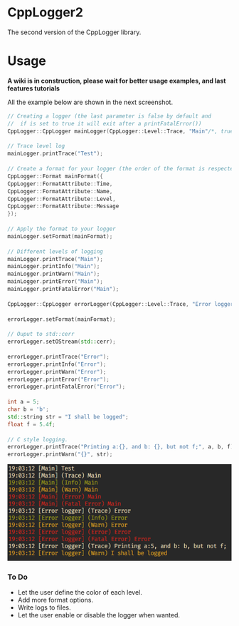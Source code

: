 CppLogger2
==========
The second version of the CppLogger library.

# Usage

**A wiki is in construction, please wait for better usage examples, and last features tutorials**

All the example below are shown in the next screenshot.

``` cpp
// Creating a logger (the last parameter is false by default and
//  if is set to true it will exit after a printFatalError())
CppLogger::CppLogger mainLogger(CppLogger::Level::Trace, "Main"/*, true*/);

// Trace level log
mainLogger.printTrace("Test");

// Create a format for your logger (the order of the format is respected)
CppLogger::Format mainFormat({
CppLogger::FormatAttribute::Time,
CppLogger::FormatAttribute::Name,
CppLogger::FormatAttribute::Level,
CppLogger::FormatAttribute::Message
});

// Apply the format to your logger
mainLogger.setFormat(mainFormat);

// Different levels of logging
mainLogger.printTrace("Main");
mainLogger.printInfo("Main");
mainLogger.printWarn("Main");
mainLogger.printError("Main");
mainLogger.printFatalError("Main");

CppLogger::CppLogger errorLogger(CppLogger::Level::Trace, "Error logger");

errorLogger.setFormat(mainFormat);

// Ouput to std::cerr
errorLogger.setOStream(std::cerr);

errorLogger.printTrace("Error");
errorLogger.printInfo("Error");
errorLogger.printWarn("Error");
errorLogger.printError("Error");
errorLogger.printFatalError("Error");

int a = 5;
char b = 'b';
std::string str = "I shall be logged";
float f = 5.4f;

// C style logging.
errorLogger.printTrace("Printing a:{}, and b: {}, but not f;", a, b, f);
errorLogger.printWarn("{}", str);

```
![Usage Test](screenshot/CppLoggerTest.png)

### To Do
* Let the user define the color of each level.
* Add more format options.
* Write logs to files.
* Let the user enable or disable the logger when wanted.
